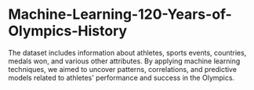 # Machine-Learning-120-Years-of-Olympics-History
 The dataset includes information about athletes, sports events, countries, medals won, and various other attributes. By applying machine learning techniques, we aimed to uncover patterns, correlations, and predictive models related to athletes' performance and success in the Olympics.
